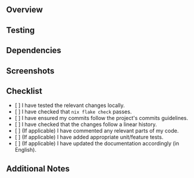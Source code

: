 ## Overview

<!-- Provide a brief overview of what this PR aims to accomplish. For instance,
is it adding a new configuration, updating an existing one, fixing a bug, or
improving the documentation? -->

## Testing

<!-- Describe the testing process for the changes. Include steps to reproduce
any relevant scenarios and the expected outcomes. For example when creating a new
package, test that `nix build` produces the expected binaries/libraries and that
they work as well. Or when adding new NixOS/home-manager modules that you were
able to include them in a NixOS/home-configuration build and that they work.-->

## Dependencies

<!-- List any new dependencies introduced by this PR, or if any existing
dependencies are updated or removed. -->

## Screenshots

<!-- Provide screenshots demonstrating the changes, especially for UI-related
updates (if applicable). -->

## Checklist

<!-- Ensure you've gone through this checklist before submitting your PR. -->

- \[ \] I have tested the relevant changes locally.
- \[ \] I have checked that `nix flake check` passes.
- \[ \] I have ensured my commits follow the project's commits guidelines.
- \[ \] I have checked that the changes follow a linear history.
- \[ \] (If applicable) I have commented any relevant parts of my code.
- \[ \] (If applicable) I have added appropriate unit/feature tests.
- \[ \] (If applicable) I have updated the documentation accordingly (in English).

## Additional Notes

<!-- Add any other notes, comments, or considerations regarding the PR here. -->
